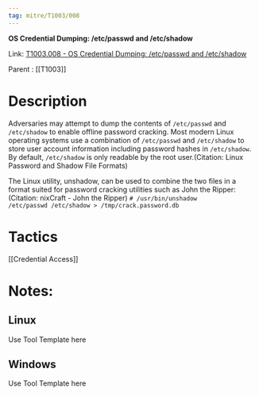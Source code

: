 ```yaml
---
tag: mitre/T1003/008
---
```


**OS Credential Dumping: /etc/passwd and /etc/shadow**

Link: [T1003.008 - OS Credential Dumping: /etc/passwd and /etc/shadow](https://attack.mitre.org/techniques/T1003/008)

Parent : [[T1003]]


# Description

Adversaries may attempt to dump the contents of <code>/etc/passwd</code> and <code>/etc/shadow</code> to enable offline password cracking. Most modern Linux operating systems use a combination of <code>/etc/passwd</code> and <code>/etc/shadow</code> to store user account information including password hashes in <code>/etc/shadow</code>. By default, <code>/etc/shadow</code> is only readable by the root user.(Citation: Linux Password and Shadow File Formats)

The Linux utility, unshadow, can be used to combine the two files in a format suited for password cracking utilities such as John the Ripper:(Citation: nixCraft - John the Ripper) <code># /usr/bin/unshadow /etc/passwd /etc/shadow > /tmp/crack.password.db</code>


# Tactics


[[Credential Access]]


# Notes:

## Linux

Use Tool Template here

## Windows

Use Tool Template here